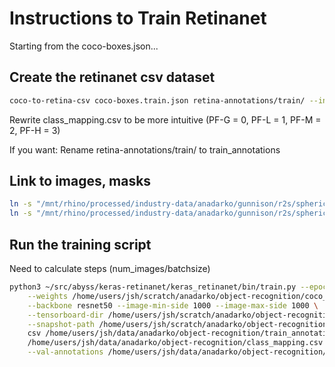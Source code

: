 # Instructions to Train Retinanet

Starting from the coco-boxes.json...

## Create the retinanet csv dataset

```bash
coco-to-retina-csv coco-boxes.train.json retina-annotations/train/ --index-from-zero
```

Rewrite class_mapping.csv to be more intuitive (PF-G = 0, PF-L = 1, PF-M = 2, PF-H = 3)

If you want:
Rename retina-annotations/train/ to train_annotations


## Link to images, masks

```bash
ln -s "/mnt/rhino/processed/industry-data/anadarko/gunnison/r2s/sphericals/CD -/cubes_small" images
ln -s "/mnt/rhino/processed/industry-data/anadarko/gunnison/r2s/sphericals/CD -/masks_small" masks  # Optional
```

## Run the training script

Need to calculate steps (num_images/batchsize)

```bash
python3 ~/src/abyss/keras-retinanet/keras_retinanet/bin/train.py --epochs 100 --steps 70 --batch-size 4 \
    --weights /home/users/jsh/scratch/anadarko/object-recognition/coco_weights/resnet50_coco_best_v2.1.0.h5 \
    --backbone resnet50 --image-min-side 1000 --image-max-side 1000 \
    --tensorboard-dir /home/users/jsh/scratch/anadarko/object-recognition/logs \
    --snapshot-path /home/users/jsh/scratch/anadarko/object-recognition/snapshots/ \
    csv /home/users/jsh/data/anadarko/object-recognition/train_annotations.csv \
    /home/users/jsh/data/anadarko/object-recognition/class_mapping.csv \
    --val-annotations /home/users/jsh/data/anadarko/object-recognition/val_annotations.csv
```
